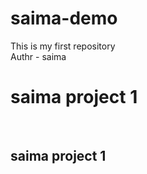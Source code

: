 # saima-demo
This is my first repository
<br>
Authr - saima
<h1>saima project 1</h1>
<br>
<h2>saima project 1</h2>
